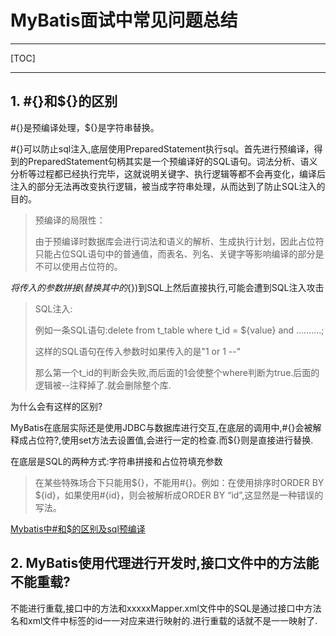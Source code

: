 # MyBatis面试中常见问题总结

-----

[TOC]

-----

## 1. #{}和${}的区别

​\#{}是预编译处理，${}是字符串替换。

​#{}可以防止sql注入,底层使用PreparedStatement执行sql。首先进行预编译，得到的PreparedStatement句柄其实是一个预编译好的SQL语句。词法分析、语义分析等过程都已经执行完毕，这就说明关键字、执行逻辑等都不会再变化，编译后注入的部分无法再改变执行逻辑，被当成字符串处理，从而达到了防止SQL注入的目的。

> 预编译的局限性：
>
> 由于预编译时数据库会进行词法和语义的解析、生成执行计划，因此占位符只能占位SQL语句中的普通值，而表名、列名、关键字等影响编译的部分是不可以使用占位符的。

​${}将传入的参数拼接(替换其中的${})到SQL上然后直接执行,可能会遭到SQL注入攻击

>   SQL注入:
>
>   例如一条SQL语句:delete from t_table where t_id = ${value} and ..........;
>
>   这样的SQL语句在传入参数时如果传入的是"1 or 1 --"
>
>   那么第一个t_id的判断会失败,而后面的1会使整个where判断为true.后面的逻辑被--注释掉了.就会删除整个库.

为什么会有这样的区别?

​MyBatis在底层实际还是使用JDBC与数据库进行交互,在底层的调用中,#{}会被解释成占位符?,使用set方法去设置值,会进行一定的检查.而${}则是直接进行替换.

​在底层是SQL的两种方式:字符串拼接和占位符填充参数

>   在某些特殊场合下只能用${}，不能用#{}。例如：在使用排序时ORDER BY ${id}，如果使用#{id}，则会被解析成ORDER BY “id”,这显然是一种错误的写法。

[Mybatis中#和$的区别及sql预编译](https://blog.csdn.net/erfu6081/article/details/90168542?utm_medium=distribute.pc_relevant.none-task-blog-BlogCommendFromMachineLearnPai2-1.nonecase&depth_1-utm_source=distribute.pc_relevant.none-task-blog-BlogCommendFromMachineLearnPai2-1.nonecase)

## 2. MyBatis使用代理进行开发时,接口文件中的方法能不能重载?

​不能进行重载,接口中的方法和xxxxxMapper.xml文件中的SQL是通过接口中方法名和xml文件中标签的id一一对应来进行映射的.进行重载的话就不是一一映射了.

